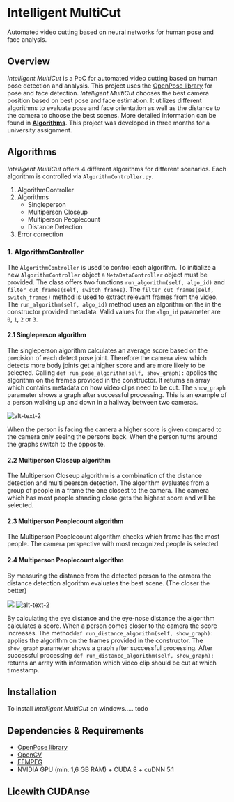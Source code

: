 
# Intelligent MultiCut
Automated video cutting based on neural networks for human pose and face analysis.

## Overview
*Intelligent MultiCut* is a PoC for automated video cutting based on human pose detection and analysis. This project uses the [OpenPose library](https://github.com/CMU-Perceptual-Computing-Lab/openpose) for pose and face detection. *Intelligent MultiCut* chooses the best camera position based on best pose and face estimation. It utilizes different algorithms to evaluate pose and face orientation as well as the distance to the camera to choose the best scenes. 
More detailed information can be found in **[Algorithms](#algorithms)**.
This project was developed in three months for a university assignment. 

## Algorithms
*Intelligent MultiCut* offers 4 different algorithms for different scenarios. Each algorithm is controlled via `AlgorithmController.py`. 

1.  AlgorithmController
2.  Algorithms
    -   Singleperson
    -   Multiperson Closeup
    -   Multiperson Peoplecount
    -   Distance Detection
3.  Error correction

### 1. AlgorithmController
The `AlgorithmController` is used to control each algorithm. To initialize a new `AlgorithmController` object a `MetaDataController` object must be provided. The class offers two functions  `run_algorithm(self, algo_id)` and `filter_cut_frames(self, switch_frames)`. 
The `filter_cut_frames(self, switch_frames)` method is used to extract relevant frames from the video.  The `run_algorithm(self, algo_id)` method uses an algorithm on the in the constructor provided metadata.  Valid values for the  `algo_id` parameter are `0`, `1`, `2` or `3`.

#### 2.1 Singleperson algorithm
The singleperson algorithm calculates an average score based on the precision of each detect pose joint. Therefore the camera view which detects more body joints get a higher score and are more likely to be selected. Calling `def run_pose_algorithm(self, show_graph):` applies the algorithm on the frames provided in the constructor. It returns an array which contains metadata on how video clips need to be cut. The `show_graph` parameter shows a graph after successful processing. This is an example of a person walking up and down in a hallway between two cameras.

![alt-text-2](https://i.imgur.com/alesAzE.jpg)

When the person is facing the camera a higher score is given compared to the camera only seeing the persons back. When the person turns around the graphs switch to the opposite.

#### 2.2 Multiperson Closeup algorithm

The Multiperson Closeup algorithm is a combination of the distance detection and multi peerson detection. The algorithm evaluates from a group of people in a frame the one closest to the camera. The camera which has most people standing close gets the highest score and will be selected.

#### 2.3 Multiperson Peoplecount algorithm

The Multiperson Peoplecount algorithm checks which frame has the most people. The camera perspective with most recognized people is selected.

#### 2.4 Multiperson Peoplecount algorithm

By measuring the distance from the detected person to the camera the distance detection algorithm evaluates the best scene. (The closer the better)

<img src="/doc/markdown/Distance1.gif?raw=true"> ![alt-text-2](https://i.imgur.com/aDejcoV.jpg)

By calculating the eye distance and the eye-nose distance the algorithm calculates a score. When a person comes closer to the camera the score increases. The method`def run_distance_algorithm(self, show_graph):` applies the algorithm on the frames provided in the constructor. The `show_graph` parameter shows a graph after successful processing.
After successful processing `def run_distance_algorithm(self, show_graph):` returns an array with information which video clip should be cut at which timestamp.

## Installation

To install *Intelligent MultiCut* on windows..... todo

## Dependencies & Requirements
- [OpenPose library](https://github.com/CMU-Perceptual-Computing-Lab/openpose)
- [OpenCV](https://github.com/opencv/opencv)
- [FFMPEG](https://ffmpeg.zeranoe.com/builds/)
- NVIDIA GPU (min. 1,6 GB RAM) + CUDA 8 + cuDNN 5.1

## Licewith CUDAnse
